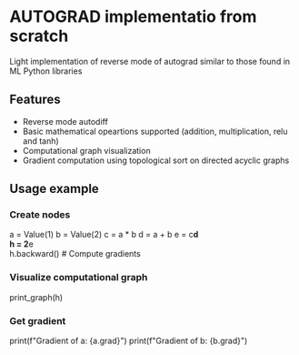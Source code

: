 # AUTOGRAD implementatio from scratch 

Light implementation of reverse mode of autograd similar to those found in ML Python libraries 

## Features 
- Reverse mode autodiff
- Basic mathematical opeartions supported (addition, multiplication, relu and tanh)
- Computational graph visualization 
- Gradient computation using topological sort on directed acyclic graphs 

## Usage example
### Create nodes
a = Value(1)
b = Value(2)
c = a * b
d = a + b
e = c**d     
h = 2**e     
h.backward()  # Compute gradients

### Visualize computational graph
print_graph(h)

### Get gradient 
print(f"Gradient of a: {a.grad}")
print(f"Gradient of b: {b.grad}")